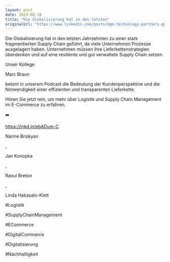 ```yaml
---
layout: post
date: 2023-08-18
title: "Die Globalisierung hat in den letzten"
originalUrl: "https://www.linkedin.com/posts/mgm-technology-partners-gmbh_logistik-und-supply-chain-management-der-activity-7092791212222398464-5r21?utm_source=share&utm_medium=member_desktop"
---
```


Die Globalisierung hat in den letzten Jahrzehnten zu einer stark fragmentierten Supply Chain geführt, da viele Unternehmen Prozesse ausgelagert haben. Unternehmen müssen ihre Lieferkettenstrategien überdenken und auf eine resiliente und gut verwaltete Supply Chain setzen.

Unser Kollege

Marc Braun

betont in unserem Podcast die Bedeutung der Kundenperspektive und die Notwendigkeit einer effizienten und transparenten Lieferkette.

Hören Sie jetzt rein, um mehr über Logistik und Supply Chain Management im E-Commerce zu erfahren.

➡️

https://lnkd.in/ebADum-C

Narine Brsikyan

,

Jan Konopka

,

Raoul Breton

,

Linda Hakasalo-Klett

#Logistik

#SupplyChainManagement

#ECommerce

#DigitalCommerce

#Digitalisierung

#Nachhaltigkeit